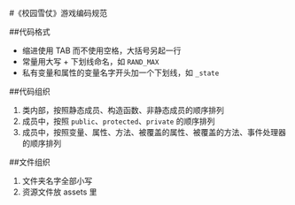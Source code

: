 #《校园雪仗》游戏编码规范

##代码格式

- 缩进使用 TAB 而不使用空格，大括号另起一行
- 常量用大写 + 下划线命名，如 `RAND_MAX`
- 私有变量和属性的变量名字开头加一个下划线，如 `_state`

##代码组织

1. 类内部，按照静态成员、构造函数、非静态成员的顺序排列
2. 成员中，按照 `public`、`protected`、`private` 的顺序排列
3. 成员中，按照变量、属性、方法、被覆盖的属性、被覆盖的方法、事件处理器的顺序排列

##文件组织
1. 文件夹名字全部小写
2. 资源文件放 assets 里